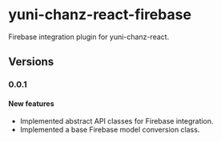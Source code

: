 # yuni-chanz-react-firebase
Firebase integration plugin for yuni-chanz-react.

## Versions
### 0.0.1
#### New features
- Implemented abstract API classes for Firebase integration.
- Implemented a base Firebase model conversion class.